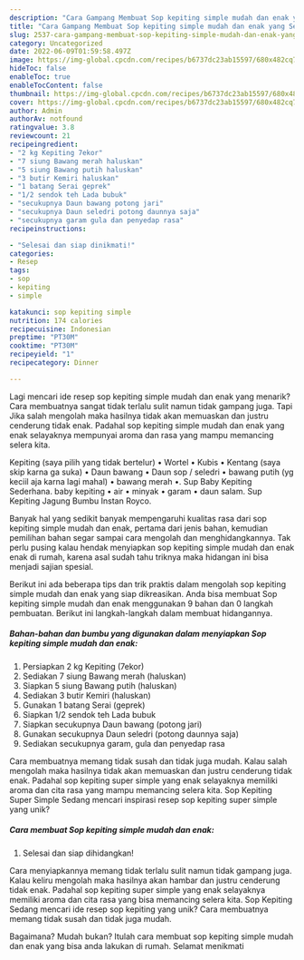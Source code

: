```yaml
---
description: "Cara Gampang Membuat Sop kepiting simple mudah dan enak yang Sempurna "
title: "Cara Gampang Membuat Sop kepiting simple mudah dan enak yang Sempurna "
slug: 2537-cara-gampang-membuat-sop-kepiting-simple-mudah-dan-enak-yang-sempurna
category: Uncategorized
date: 2022-06-09T01:59:58.497Z
image: https://img-global.cpcdn.com/recipes/b6737dc23ab15597/680x482cq70/sop-kepiting-simple-mudah-dan-enak-foto-resep-utama.jpg
hideToc: false
enableToc: true
enableTocContent: false
thumbnail: https://img-global.cpcdn.com/recipes/b6737dc23ab15597/680x482cq70/sop-kepiting-simple-mudah-dan-enak-foto-resep-utama.jpg
cover: https://img-global.cpcdn.com/recipes/b6737dc23ab15597/680x482cq70/sop-kepiting-simple-mudah-dan-enak-foto-resep-utama.jpg
author: Admin
authorAv: notfound
ratingvalue: 3.8
reviewcount: 21
recipeingredient:
- "2 kg Kepiting 7ekor"
- "7 siung Bawang merah haluskan"
- "5 siung Bawang putih haluskan"
- "3 butir Kemiri haluskan"
- "1 batang Serai geprek"
- "1/2 sendok teh Lada bubuk"
- "secukupnya Daun bawang potong jari"
- "secukupnya Daun seledri potong daunnya saja"
- "secukupnya garam gula dan penyedap rasa"
recipeinstructions:

- "Selesai dan siap dinikmati!"
categories:
- Resep
tags:
- sop
- kepiting
- simple

katakunci: sop kepiting simple 
nutrition: 174 calories
recipecuisine: Indonesian
preptime: "PT30M"
cooktime: "PT30M"
recipeyield: "1"
recipecategory: Dinner

---
```



Lagi mencari ide resep sop kepiting simple mudah dan enak yang menarik? Cara membuatnya sangat tidak terlalu sulit namun tidak gampang juga. Tapi Jika salah mengolah maka hasilnya tidak akan memuaskan dan justru cenderung tidak enak. Padahal sop kepiting simple mudah dan enak yang enak selayaknya mempunyai aroma dan rasa yang mampu memancing selera kita.


Kepiting (saya pilih yang tidak bertelur) • Wortel • Kubis • Kentang (saya skip karna ga suka) • Daun bawang • Daun sop / seledri • bawang putih (yg keciil aja karna lagi mahal) • bawang merah •. Sup Baby Kepiting Sederhana. baby kepiting • air • minyak • garam • daun salam. Sup Kepiting Jagung Bumbu Instan Royco.

Banyak hal yang sedikit banyak mempengaruhi kualitas rasa dari sop kepiting simple mudah dan enak, pertama dari jenis bahan, kemudian pemilihan bahan segar sampai cara mengolah dan menghidangkannya. Tak perlu pusing kalau hendak menyiapkan sop kepiting simple mudah dan enak enak di rumah, karena asal sudah tahu triknya maka hidangan ini bisa menjadi sajian spesial.


Berikut ini ada beberapa tips dan trik praktis dalam mengolah sop kepiting simple mudah dan enak yang siap dikreasikan. Anda bisa membuat Sop kepiting simple mudah dan enak menggunakan 9 bahan dan 0 langkah pembuatan. Berikut ini langkah-langkah dalam membuat hidangannya.

<!--inarticleads1-->

##### Bahan-bahan dan bumbu yang digunakan dalam menyiapkan Sop kepiting simple mudah dan enak:

1. Persiapkan 2 kg Kepiting (7ekor)
1. Sediakan 7 siung Bawang merah (haluskan)
1. Siapkan 5 siung Bawang putih (haluskan)
1. Sediakan 3 butir Kemiri (haluskan)
1. Gunakan 1 batang Serai (geprek)
1. Siapkan 1/2 sendok teh Lada bubuk
1. Siapkan secukupnya Daun bawang (potong jari)
1. Gunakan secukupnya Daun seledri (potong daunnya saja)
1. Sediakan secukupnya garam, gula dan penyedap rasa


Cara membuatnya memang tidak susah dan tidak juga mudah. Kalau salah mengolah maka hasilnya tidak akan memuaskan dan justru cenderung tidak enak. Padahal sop kepiting super simple yang enak selayaknya memiliki aroma dan cita rasa yang mampu memancing selera kita. Sop Kepiting Super Simple Sedang mencari inspirasi resep sop kepiting super simple yang unik? 

<!--inarticleads2-->

##### Cara membuat Sop kepiting simple mudah dan enak:


1. Selesai dan siap dihidangkan!

Cara menyiapkannya memang tidak terlalu sulit namun tidak gampang juga. Kalau keliru mengolah maka hasilnya akan hambar dan justru cenderung tidak enak. Padahal sop kepiting super simple yang enak selayaknya memiliki aroma dan cita rasa yang bisa memancing selera kita. Sop Kepiting Sedang mencari ide resep sop kepiting yang unik? Cara membuatnya memang tidak susah dan tidak juga mudah. 

Bagaimana? Mudah bukan? Itulah cara membuat sop kepiting simple mudah dan enak yang bisa anda lakukan di rumah. Selamat menikmati
